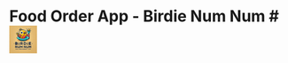 Food Order App - Birdie Num Num # <img src="public/images/Birdie_Num_Num_Logo_1.png" alt="Birdie Num Num Logo" width="50"/>
=========



